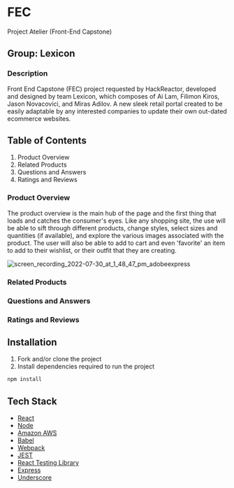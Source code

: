 # FEC
Project Atelier (Front-End Capstone)

## Group: Lexicon

### Description
Front End Capstone (FEC) project requested by HackReactor, developed and designed by team Lexicon, which composes of Ai Lam, Filimon Kiros, Jason Novacovici, and Miras Adilov. A new sleek retail portal created to be easily adaptable by any interested companies to update their own out-dated ecommerce websites.

## Table of Contents
1. Product Overview
2. Related Products
3. Questions and Answers
4. Ratings and Reviews

### Product Overview
The product overview is the main hub of the page and the first thing that loads and catches the consumer's eyes. Like any shopping site, the use will be able to sift through different products, change styles, select sizes and quantities (if available), and explore the various images associated with the product. The user will also be able to add to cart and even 'favorite' an item to add to their wishlist, or their outfit that they are creating.

![screen_recording_2022-07-30_at_1_48_47_pm_adobeexpress](https://user-images.githubusercontent.com/97697504/181935752-7398ab98-5258-4984-936b-dffd62b37711.gif)
### Related Products

### Questions and Answers

### Ratings and Reviews

## Installation

1. Fork and/or clone the project
2. Install dependencies required to run the project
```jsx
npm install
```
## Tech Stack

* [React](https://reactjs.org/)
* [Node](https://nodejs.org/en/)
* [Amazon AWS](https://aws.amazon.com/)
* [Babel](https://babeljs.io/)
* [Webpack](https://webpack.js.org/)
* [JEST](https://jestjs.io/)
* [React Testing Library](https://testing-library.com/docs/react-testing-library/setup)
* [Express](http://expressjs.com/)
* [Underscore](https://underscorejs.org/)
